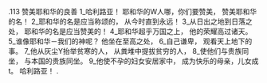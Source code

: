 .113 
赞美耶和华的良善 
1_哈利路亚！ 
耶和华的W人哪，你们要赞美， 
赞美耶和华的名！ 
2_耶和华的名是应当称颂的， 
从今时直到永远！ 
3_从日出之地到日落之处， 
耶和华的名是应当赞美的！ 
4_耶和华超乎万国之上， 
他的荣耀高过诸天。 
5_谁像耶和华－我们的神呢？ 
他坐在至高之处， 
6_自己谦卑， 
观看天上地下的事。 
7_他从灰尘Y抬举贫寒的人， 
从粪堆中提拔贫穷的人， 
8_使他们与贵族同坐， 
与本国的贵族同坐。 
9_他使不孕的妇女安居家中， 
成为快乐的母亲，儿女成t。 
哈利路亚！ 
.
